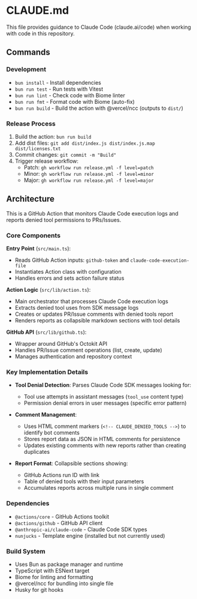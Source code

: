 # CLAUDE.md

This file provides guidance to Claude Code (claude.ai/code) when working with code in this repository.

## Commands

### Development
- `bun install` - Install dependencies
- `bun run test` - Run tests with Vitest
- `bun run lint` - Check code with Biome linter
- `bun run fmt` - Format code with Biome (auto-fix)
- `bun run build` - Build the action with @vercel/ncc (outputs to `dist/`)

### Release Process
1. Build the action: `bun run build`
2. Add dist files: `git add dist/index.js dist/index.js.map dist/licenses.txt`
3. Commit changes: `git commit -m "Build"`
4. Trigger release workflow:
   - Patch: `gh workflow run release.yml -f level=patch`
   - Minor: `gh workflow run release.yml -f level=minor`
   - Major: `gh workflow run release.yml -f level=major`

## Architecture

This is a GitHub Action that monitors Claude Code execution logs and reports denied tool permissions to PRs/Issues.

### Core Components

**Entry Point** (`src/main.ts`):
- Reads GitHub Action inputs: `github-token` and `claude-code-execution-file`
- Instantiates Action class with configuration
- Handles errors and sets action failure status

**Action Logic** (`src/lib/action.ts`):
- Main orchestrator that processes Claude Code execution logs
- Extracts denied tool uses from SDK message logs
- Creates or updates PR/Issue comments with denied tools report
- Renders reports as collapsible markdown sections with tool details

**GitHub API** (`src/lib/github.ts`):
- Wrapper around GitHub's Octokit API
- Handles PR/Issue comment operations (list, create, update)
- Manages authentication and repository context

### Key Implementation Details

- **Tool Denial Detection**: Parses Claude Code SDK messages looking for:
  - Tool use attempts in assistant messages (`tool_use` content type)
  - Permission denial errors in user messages (specific error pattern)
  
- **Comment Management**: 
  - Uses HTML comment markers (`<!-- CLAUDE_DENIED_TOOLS -->`) to identify bot comments
  - Stores report data as JSON in HTML comments for persistence
  - Updates existing comments with new reports rather than creating duplicates

- **Report Format**: Collapsible sections showing:
  - GitHub Actions run ID with link
  - Table of denied tools with their input parameters
  - Accumulates reports across multiple runs in single comment

### Dependencies
- `@actions/core` - GitHub Actions toolkit
- `@actions/github` - GitHub API client
- `@anthropic-ai/claude-code` - Claude Code SDK types
- `nunjucks` - Template engine (installed but not currently used)

### Build System
- Uses Bun as package manager and runtime
- TypeScript with ESNext target
- Biome for linting and formatting
- @vercel/ncc for bundling into single file
- Husky for git hooks